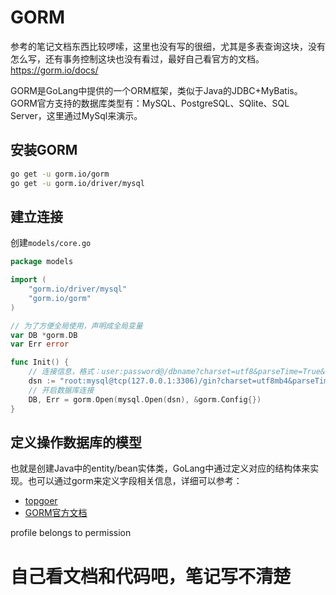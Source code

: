 # GORM

参考的笔记文档东西比较啰嗦，这里也没有写的很细，尤其是多表查询这块，没有怎么写，还有事务控制这块也没有看过，最好自己看官方的文档。https://gorm.io/docs/

GORM是GoLang中提供的一个ORM框架，类似于Java的JDBC+MyBatis。GORM官方支持的数据库类型有：MySQL、PostgreSQL、SQlite、SQL Server，这里通过MySql来演示。

## 安装GORM

```sh
go get -u gorm.io/gorm
go get -u gorm.io/driver/mysql
```

## 建立连接

创建`models/core.go`

```go
package models

import (
	"gorm.io/driver/mysql"
	"gorm.io/gorm"
)

// 为了方便全局使用，声明成全局变量
var DB *gorm.DB
var Err error

func Init() {
    // 连接信息，格式：user:password@/dbname?charset=utf8&parseTime=True&loc=Local
	dsn := "root:mysql@tcp(127.0.0.1:3306)/gin?charset=utf8mb4&parseTime=True&loc=Local"
    // 开启数据库连接
	DB, Err = gorm.Open(mysql.Open(dsn), &gorm.Config{})
}
```

## 定义操作数据库的模型

也就是创建Java中的entity/bean实体类，GoLang中通过定义对应的结构体来实现。也可以通过gorm来定义字段相关信息，详细可以参考：

* [topgoer](https://topgoer.cn/docs/gorm/gormmoxingdingyi)
* [GORM官方文档](https://gorm.io/zh_CN/docs/models.html)

profile belongs to permission

# 自己看文档和代码吧，笔记写不清楚